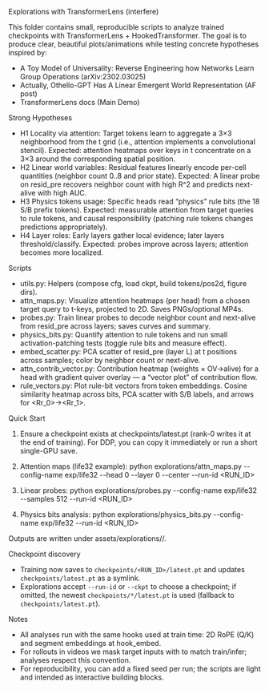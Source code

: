 Explorations with TransformerLens (interfere)

This folder contains small, reproducible scripts to analyze trained checkpoints with TransformerLens + HookedTransformer. The goal is to produce clear, beautiful plots/animations while testing concrete hypotheses inspired by:

- A Toy Model of Universality: Reverse Engineering how Networks Learn Group Operations (arXiv:2302.03025)
- Actually, Othello-GPT Has A Linear Emergent World Representation (AF post)
- TransformerLens docs (Main Demo)

Strong Hypotheses

- H1 Locality via attention: Target tokens learn to aggregate a 3×3 neighborhood from the t grid (i.e., attention implements a convolutional stencil). Expected: attention heatmaps over keys in t concentrate on a 3×3 around the corresponding spatial position.
- H2 Linear world variables: Residual features linearly encode per-cell quantities (neighbor count 0..8 and prior state). Expected: A linear probe on resid_pre recovers neighbor count with high R^2 and predicts next-alive with high AUC.
- H3 Physics tokens usage: Specific heads read “physics” rule bits (the 18 S/B prefix tokens). Expected: measurable attention from target queries to rule tokens, and causal responsibility (patching rule tokens changes predictions appropriately).
- H4 Layer roles: Early layers gather local evidence; later layers threshold/classify. Expected: probes improve across layers; attention becomes more localized.

Scripts

- utils.py: Helpers (compose cfg, load ckpt, build tokens/pos2d, figure dirs).
- attn_maps.py: Visualize attention heatmaps (per head) from a chosen target query to t-keys, projected to 2D. Saves PNGs/optional MP4s.
- probes.py: Train linear probes to decode neighbor count and next-alive from resid_pre across layers; saves curves and summary.
- physics_bits.py: Quantify attention to rule tokens and run small activation-patching tests (toggle rule bits and measure effect).
- embed_scatter.py: PCA scatter of resid_pre (layer L) at t positions across samples; color by neighbor count or next-alive.
- attn_contrib_vector.py: Contribution heatmap (weights × OV→alive) for a head with gradient quiver overlay — a “vector plot” of contribution flow.
- rule_vectors.py: Plot rule-bit vectors from token embeddings. Cosine similarity heatmap across bits, PCA scatter with S/B labels, and arrows for <Rr_0>→<Rr_1>.

Quick Start

1) Ensure a checkpoint exists at checkpoints/latest.pt (rank-0 writes it at the end of training). For DDP, you can copy it immediately or run a short single-GPU save.

2) Attention maps (life32 example):
   python explorations/attn_maps.py --config-name exp/life32 --head 0 --layer 0 --center --run-id <RUN_ID>

3) Linear probes:
   python explorations/probes.py --config-name exp/life32 --samples 512 --run-id <RUN_ID>

4) Physics bits analysis:
   python explorations/physics_bits.py --config-name exp/life32 --run-id <RUN_ID>

Outputs are written under assets/explorations/<timestamp>/.

Checkpoint discovery
- Training now saves to `checkpoints/<RUN_ID>/latest.pt` and updates `checkpoints/latest.pt` as a symlink.
- Explorations accept `--run-id` or `--ckpt` to choose a checkpoint; if omitted, the newest `checkpoints/*/latest.pt` is used (fallback to `checkpoints/latest.pt`).

Notes

- All analyses run with the same hooks used at train time: 2D RoPE (Q/K) and segment embeddings at hook_embed.
- For rollouts in videos we mask target inputs with <MASK> to match train/infer; analyses respect this convention.
- For reproducibility, you can add a fixed seed per run; the scripts are light and intended as interactive building blocks.
